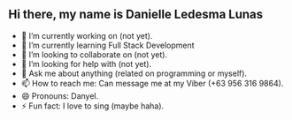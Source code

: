 ## Hi there, my name is Danielle Ledesma Lunas

- 🔭 I’m currently working on (not yet).
- 🌱 I’m currently learning Full Stack Development
- 👯 I’m looking to collaborate on (not yet).
- 🤔 I’m looking for help with (not yet).
- 💬 Ask me about anything (related on programming or myself).
- 📫 How to reach me: Can message me at my Viber (+63 956 316 9864).
- 😄 Pronouns: Danyel.
- ⚡ Fun fact: I love to sing (maybe haha).

